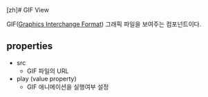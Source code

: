 [zh]# GIF View

GIF([Graphics Interchange Format](https://en.wikipedia.org/wiki/GIF)) 그래픽 파일을 보여주는 컴포넌트이다.

## properties

- src
  - GIF 파일의 URL
- play (value property)
  - GIF 애니메이션을 실행여부 설정
